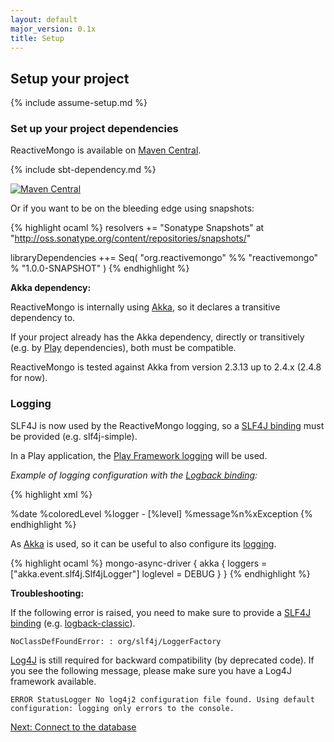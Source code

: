 ```yaml
---
layout: default
major_version: 0.1x
title: Setup
---
```


## Setup your project

{% include assume-setup.md %}

### Set up your project dependencies

ReactiveMongo is available on [Maven Central](http://search.maven.org/#browse%7C1306790).

{% include sbt-dependency.md %}

[![Maven Central](https://maven-badges.herokuapp.com/maven-central/org.reactivemongo/reactivemongo_2.12/badge.svg)](https://maven-badges.herokuapp.com/maven-central/org.reactivemongo/reactivemongo_2.12/)

Or if you want to be on the bleeding edge using snapshots:

{% highlight ocaml %}
resolvers += "Sonatype Snapshots" at "http://oss.sonatype.org/content/repositories/snapshots/"

libraryDependencies ++= Seq(
  "org.reactivemongo" %% "reactivemongo" % "1.0.0-SNAPSHOT"
)
{% endhighlight %}

**Akka dependency:**

ReactiveMongo is internally using [Akka](http://akka.io/), so it declares a transitive dependency to.

If your project already has the Akka dependency, directly or transitively (e.g. by [Play](https://playframework.com/) dependencies), both must be compatible.

ReactiveMongo is tested against Akka from version 2.3.13 up to 2.4.x (2.4.8 for now).

### Logging

SLF4J is now used by the ReactiveMongo logging, so a [SLF4J binding](http://www.slf4j.org/manual.html#swapping) must be provided (e.g. slf4j-simple).

In a Play application, the [Play Framework logging](https://www.playframework.com/documentation/latest/ScalaLogging) will be used.

*Example of logging configuration with the [Logback binding](http://logback.qos.ch):*

{% highlight xml %}
<configuration>
  <conversionRule conversionWord="coloredLevel"
    converterClass="play.api.Logger$ColoredLevel" />

  <appender name="STDOUT" class="ch.qos.logback.core.ConsoleAppender">
    <encoder>
      <pattern>%date %coloredLevel %logger - [%level] %message%n%xException</pattern>
    </encoder>
  </appender>

  <logger name="reactivemongo" level="WARN" />

  <root level="WARN">
    <appender-ref ref="STDOUT" />
  </root>
</configuration>
{% endhighlight %}

As [Akka](http://akka.io) is used, so it can be useful to also configure its [logging](http://doc.akka.io/docs/akka/2.4.7/scala/logging.html).

{% highlight ocaml %}
mongo-async-driver {
  akka {
    loggers = ["akka.event.slf4j.Slf4jLogger"]
    loglevel = DEBUG
  }
}
{% endhighlight %}

**Troubleshooting:**

If the following error is raised, you need to make sure to provide a [SLF4J binding](http://www.slf4j.org/manual.html#swapping) (e.g. [logback-classic](http://logback.qos.ch/)).

    NoClassDefFoundError: : org/slf4j/LoggerFactory

[Log4J](http://logging.apache.org/log4j/2.x/) is still required for backward compatibility (by deprecated code). If you see the following message, please make sure you have a Log4J framework available.

    ERROR StatusLogger No log4j2 configuration file found. Using default configuration: logging only errors to the console.

[Next: Connect to the database](./connect-database.html)
